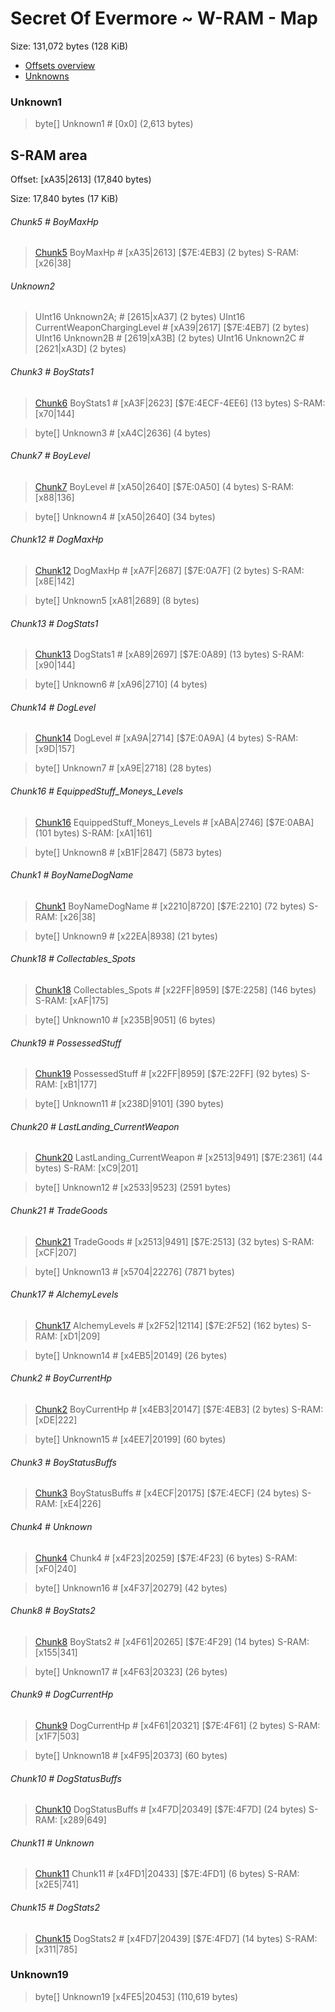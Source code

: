 ﻿# Secret Of Evermore ~ W-RAM - Map

Size: 131,072 bytes (128 KiB)

* [Offsets overview](WRAM-Offsets.md)
* [Unknowns](WRAM-Unknowns.md)

### Unknown1
> byte[] Unknown1 # [0x0]  (2,613 bytes)

## S-RAM area
Offset: [xA35|2613]  (17,840 bytes)

Size: 17,840 bytes (17 KiB)

###### Chunk5 # BoyMaxHp
> [Chunk5](Chunks/Chunk05.md) BoyMaxHp # [xA35|2613]  [$7E:4EB3]  (2 bytes)      S-RAM: [x26|38]

###### Unknown2
> UInt16 Unknown2A; # [2615|xA37]  (2 bytes) 
> UInt16 CurrentWeaponChargingLevel # [xA39|2617]  [$7E:4EB7]  (2 bytes) 
> UInt16 Unknown2B # [2619|xA3B]  (2 bytes) 
> UInt16 Unknown2C # [2621|xA3D]  (2 bytes) 

###### Chunk3 # BoyStats1
> [Chunk6](Chunks/Chunk06.md) BoyStats1 # [xA3F|2623]  [$7E:4ECF-4EE6]  (13 bytes)     S-RAM: [x70|144]

> byte[] Unknown3 # [xA4C|2636]  (4 bytes)

###### Chunk7 # BoyLevel
> [Chunk7](Chunks/Chunk07.md) BoyLevel # [xA50|2640]  [$7E:0A50]  (4 bytes)      S-RAM: [x88|136]

> byte[] Unknown4 # [xA50|2640]  (34 bytes)

###### Chunk12 # DogMaxHp
> [Chunk12](Chunks/Chunk12.md) DogMaxHp # [xA7F|2687]  [$7E:0A7F]  (2 bytes)     S-RAM: [x8E|142]

> byte[] Unknown5 [xA81|2689]  (8 bytes)

###### Chunk13 # DogStats1
> [Chunk13](Chunks/Chunk13.md) DogStats1 # [xA89|2697]  [$7E:0A89]  (13 bytes)    S-RAM: [x90|144]

> byte[] Unknown6 # [xA96|2710]  (4 bytes)

###### Chunk14 # DogLevel
> [Chunk14](Chunks/Chunk14.md) DogLevel # [xA9A|2714]  [$7E:0A9A]  (4 bytes)     S-RAM: [x9D|157]

> byte[] Unknown7 # [xA9E|2718]  (28 bytes)

###### Chunk16 # EquippedStuff_Moneys_Levels
> [Chunk16](Chunks/Chunk16.md) EquippedStuff_Moneys_Levels # [xABA|2746]  [$7E:0ABA]  (101 bytes)   S-RAM: [xA1|161]

> byte[] Unknown8 # [xB1F|2847]  (5873 bytes)

###### Chunk1 # BoyNameDogName
> [Chunk1](Chunks/Chunk01.md) BoyNameDogName # [x2210|8720]  [$7E:2210]  (72 bytes)    S-RAM: [x26|38]

> byte[] Unknown9 # [x22EA|8938]  (21 bytes)


###### Chunk18 # Collectables_Spots
> [Chunk18](Chunks/Chunk18.md) Collectables_Spots # [x22FF|8959]  [$7E:2258]  (146 bytes)  S-RAM: [xAF|175]

> byte[] Unknown10 # [x235B|9051]  (6 bytes)

###### Chunk19 # PossessedStuff
> [Chunk19](Chunks/Chunk19.md) PossessedStuff # [x22FF|8959]  [$7E:22FF]  (92 bytes)   S-RAM: [xB1|177]

> byte[] Unknown11 # [x238D|9101]  (390 bytes)

###### Chunk20 # LastLanding_CurrentWeapon
> [Chunk20](Chunks/Chunk20.md) LastLanding_CurrentWeapon # [x2513|9491]  [$7E:2361]  (44 bytes)   S-RAM: [xC9|201]

> byte[] Unknown12 # [x2533|9523]  (2591 bytes)

###### Chunk21 # TradeGoods
> [Chunk21](Chunks/Chunk21.md) TradeGoods # [x2513|9491]  [$7E:2513]  (32 bytes)   S-RAM: [xCF|207]

> byte[] Unknown13 # [x5704|22276]  (7871 bytes)

###### Chunk17 # AlchemyLevels
> [Chunk17](Chunks/Chunk17.md) AlchemyLevels # [x2F52|12114]  [$7E:2F52]  (162 bytes) S-RAM: [xD1|209]

> byte[] Unknown14 # [x4EB5|20149]  (26 bytes)

###### Chunk2 # BoyCurrentHp
> [Chunk2](Chunks/Chunk02.md) BoyCurrentHp # [x4EB3|20147]  [$7E:4EB3]  (2 bytes)    S-RAM: [xDE|222]

> byte[] Unknown15 # [x4EE7|20199]  (60 bytes)

###### Chunk3 # BoyStatusBuffs
> [Chunk3](Chunks/Chunk03.md) BoyStatusBuffs # [x4ECF|20175]  [$7E:4ECF]   (24 bytes)   S-RAM: [xE4|226]


###### Chunk4 # Unknown
> [Chunk4](Chunks/Chunk04.md) Chunk4 # [x4F23|20259]  [$7E:4F23]  (6 bytes)   S-RAM: [xF0|240]

> byte[] Unknown16 # [x4F37|20279]  (42 bytes)

###### Chunk8 # BoyStats2
> [Chunk8](Chunks/Chunk08.md) BoyStats2 # [x4F61|20265]  [$7E:4F29]  (14 bytes)    S-RAM: [x155|341]

> byte[] Unknown17 # [x4F63|20323]  (26 bytes)

###### Chunk9 # DogCurrentHp
> [Chunk9](Chunks/Chunk09.md) DogCurrentHp # [x4F61|20321]  [$7E:4F61]  (2 bytes)  S-RAM: [x1F7|503]

> byte[] Unknown18 # [x4F95|20373]  (60 bytes)

###### Chunk10 # DogStatusBuffs
> [Chunk10](Chunks/Chunk10.md) DogStatusBuffs # [x4F7D|20349]  [$7E:4F7D]  (24 bytes)  S-RAM: [x289|649]

###### Chunk11 # Unknown 
> [Chunk11](Chunks/Chunk11.md) Chunk11 # [x4FD1|20433]  [$7E:4FD1]  (6 bytes)   S-RAM: [x2E5|741]

###### Chunk15 # DogStats2 
> [Chunk15](Chunks/Chunk15.md) DogStats2 # [x4FD7|20439]  [$7E:4FD7]  (14 bytes)   S-RAM: [x311|785]

### Unknown19
> byte[] Unknown19 [x4FE5|20453]  (110,619 bytes)